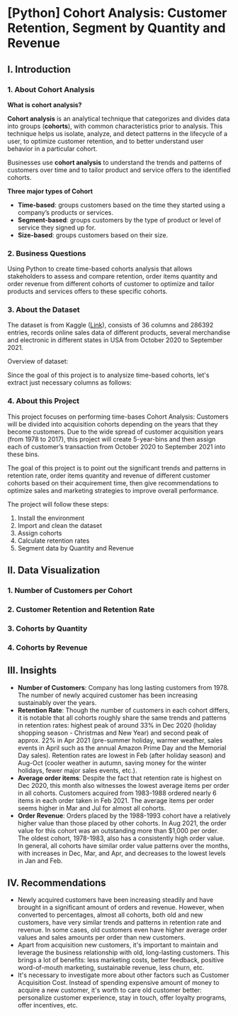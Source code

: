 # [Python] Cohort Analysis: Customer Retention, Segment by Quantity and Revenue

## I. Introduction

### 1. About Cohort Analysis

**What is cohort analysis?**

**Cohort analysis** is an analytical technique that categorizes and divides data into groups (**cohorts**), with common characteristics prior to analysis. This technique helps us isolate, analyze, and detect patterns in the lifecycle of a user, to optimize customer retention, and to better understand user behavior in a particular cohort.

Businesses use **cohort analysis** to understand the trends and patterns of customers over time and to tailor product and service offers to the identified cohorts.

**Three major types of Cohort**
- **Time-based**: groups customers based on the time they started using a company’s products or services.
- **Segment-based**: groups customers by the type of product or level of service they signed up for.
- **Size-based**: groups customers based on their size.


### 2. Business Questions
Using Python to create time-based cohorts analysis that allows stakeholders to assess and compare retention, order items quantity and order revenue from different cohorts of customer to optimize and tailor products and services offers to these specific cohorts.

### 3. About the Dataset

The dataset is from Kaggle ([Link](https://www.kaggle.com/datasets/ytgangster/online-sales-in-usa)), consists of 36 columns and 286392 entries, records online sales data of different products, several merchandise and electronic in different states in USA from October 2020 to September 2021. 

Overview of dataset:


Since the goal of this project is to analysize time-based cohorts, let's extract just necessary columns as follows:


### 4. About this Project

This project focuses on performing time-bases Cohort Analysis: Customers will be divided into acquisition cohorts depending on the years that they become customers. Due to the wide spread of customer acquisition years (from 1978 to 2017), this project will create 5-year-bins and then assign each of customer’s transaction from October 2020 to September 2021 into these bins. 

The goal of this project is to point out the significant trends and patterns in retention rate, order items quantity and revenue of different customer cohorts based on their acquirement time, then give recommendations to optimize sales and marketing strategies to improve overall performance.

The project will follow these steps:

1. Install the environment
2. Import and clean the dataset
3. Assign cohorts
4. Calculate retention rates
5. Segment data by Quantity and Revenue 

## II. Data Visualization

### 1. Number of Customers per Cohort


### 2. Customer Retention and Retention Rate


### 3. Cohorts by Quantity


### 4. Cohorts by Revenue


## III. Insights 

- **Number of Customers**: Company has long lasting customers from 1978. The number of newly acquired customer has been increasing sustainably over the years.
- **Retention Rate**: Though the number of customers in each cohort differs, it is notable that all cohorts roughly share the same trends and patterns in retention rates: highest peak of around 33% in Dec 2020 (holiday shopping season - Christmas and New Year) and second peak of approx. 22% in Apr 2021 (pre-summer holiday, warmer weather, sales events in April such as the annual Amazon Prime Day and the Memorial Day sales). Retention rates are lowest in Feb (after holiday season) and Aug-Oct (cooler weather in autumn, saving money for the winter holidays, fewer major sales events, etc.).
- **Average order items**: Despite the fact that retention rate is highest on Dec 2020, this month also witnesses the lowest average items per order in all cohorts. Customers acquired from 1983-1988 ordered nearly 6 items in each order taken in Feb 2021. The average items per order seems higher in Mar and Jul for almost all cohorts.
- **Order Revenue**: Orders placed by the 1988-1993 cohort have a relatively higher value than those placed by other cohorts. In Aug 2021, the order value for this cohort was an outstanding more than $1,000 per order. The oldest cohort, 1978-1983, also has a consistently high order value. In general, all cohorts have similar order value patterns over the months, with increases in Dec, Mar, and Apr, and decreases to the lowest levels in Jan and Feb. 

## IV. Recommendations

- Newly acquired customers have been increasing steadily and have brought in a significant amount of orders and revenue. However, when converted to percentages, almost all cohorts, both old and new customers, have very similar trends and patterns in retention rate and revenue. In some cases, old customers even have higher average order values and sales amounts per order than new customers. 
- Apart from acquisition new customers, it's important to maintain and leverage the business relationship with old, long-lasting customers. This brings a lot of benefits: less marketing costs, better feedback, positive word-of-mouth marketing, sustainable revenue, less churn, etc. 
- It's necessary to investigate more about other factors such as Customer Acquisition Cost. Instead of spending expensive amount of money to acquire a new customer, it's worth to care old customer better: personalize customer experience, stay in touch, offer loyalty programs, offer incentives, etc.
